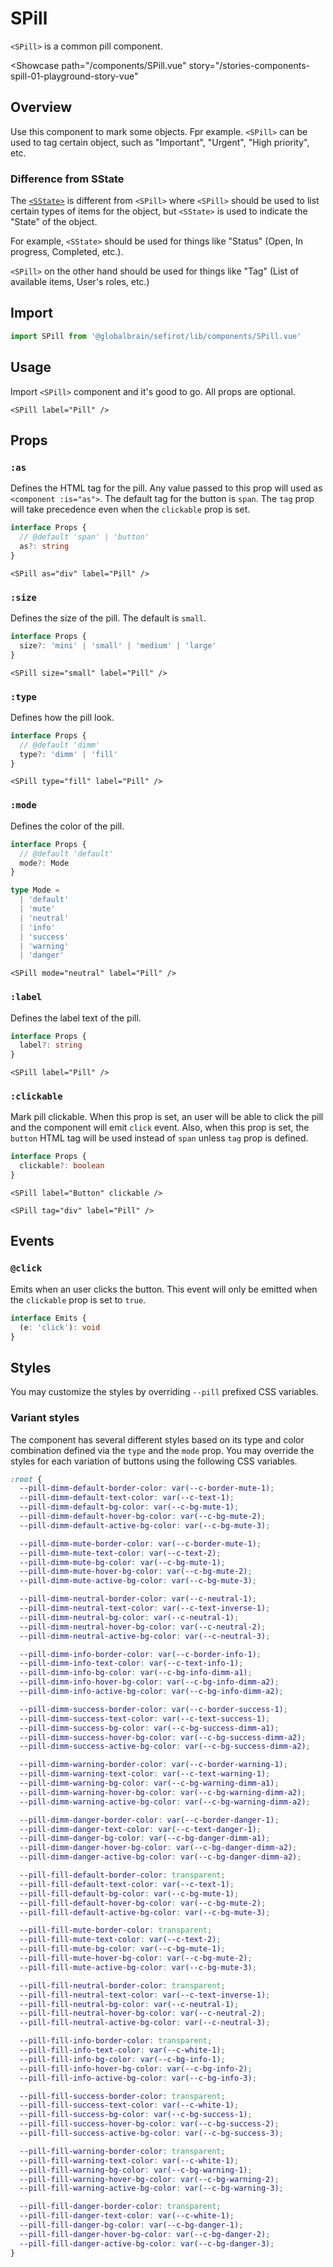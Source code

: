 <script setup lang="ts">
import SPill from 'sefirot/components/SPill.vue'

const modes = ['default', 'mute', 'neutral', 'info', 'success', 'warning', 'danger'] as const
</script>

# SPill

`<SPill>` is a common pill component.

<Showcase
  path="/components/SPill.vue"
  story="/stories-components-spill-01-playground-story-vue"
>
  <div class="flex flex-wrap gap-12">
    <SPill v-for="m in modes" :key="m" :mode="m" label="Pill" />
  </div>
</Showcase>

## Overview

Use this component to mark some objects. Fpr example. `<SPill>` can be used to tag certain object, such as "Important", "Urgent", "High priority", etc.

### Difference from SState

The [`<SState>`](state) is different from `<SPill>` where `<SPill>` should be used to list certain types of items for the object, but `<SState>` is used to indicate the "State" of the object.

For example, `<SState>` should be used for things like "Status" (Open, In progress, Completed, etc.).

`<SPill>` on the other hand should be used for things like "Tag" (List of available items, User's roles, etc.)

## Import

```ts
import SPill from '@globalbrain/sefirot/lib/components/SPill.vue'
```

## Usage

Import `<SPill>` component and it's good to go. All props are optional.

```vue-html
<SPill label="Pill" />
```

## Props

### `:as`

Defines the HTML tag for the pill. Any value passed to this prop will used as `<component :is="as">`. The default tag for the button is `span`. The `tag` prop will take precedence even when the `clickable` prop is set.

```ts
interface Props {
  // @default 'span' | 'button'
  as?: string
}
```

```vue-html
<SPill as="div" label="Pill" />
```

### `:size`

Defines the size of the pill. The default is `small`.

```ts
interface Props {
  size?: 'mini' | 'small' | 'medium' | 'large'
}
```

```vue-html
<SPill size="small" label="Pill" />
```

### `:type`

Defines how the pill look.

```ts
interface Props {
  // @default 'dimm'
  type?: 'dimm' | 'fill'
}
```

```vue-html
<SPill type="fill" label="Pill" />
```

### `:mode`

Defines the color of the pill.

```ts
interface Props {
  // @default 'default'
  mode?: Mode
}

type Mode =
  | 'default'
  | 'mute'
  | 'neutral'
  | 'info'
  | 'success'
  | 'warning'
  | 'danger'
```

```vue-html
<SPill mode="neutral" label="Pill" />
```

### `:label`

Defines the label text of the pill.

```ts
interface Props {
  label?: string
}
```

```vue-html
<SPill label="Pill" />
```

### `:clickable`

Mark pill clickable. When this prop is set, an user will be able to click the pill and the component will emit `click` event. Also, when this prop is set, the `button` HTML tag will be used instead of `span` unless `tag` prop is defined.

```ts
interface Props {
  clickable?: boolean
}
```

```vue-html
<SPill label="Button" clickable />
```

```vue-html
<SPill tag="div" label="Pill" />
```

## Events

### `@click`

Emits when an user clicks the button. This event will only be emitted when the `clickable` prop is set to `true`.

```ts
interface Emits {
  (e: 'click'): void
}
```

## Styles

You may customize the styles by overriding `--pill` prefixed CSS variables.

### Variant styles

The component has several different styles based on its type and color combination defined via the `type` and the `mode` prop. You may override the styles for each variation of buttons using the following CSS variables.

```css
:root {
  --pill-dimm-default-border-color: var(--c-border-mute-1);
  --pill-dimm-default-text-color: var(--c-text-1);
  --pill-dimm-default-bg-color: var(--c-bg-mute-1);
  --pill-dimm-default-hover-bg-color: var(--c-bg-mute-2);
  --pill-dimm-default-active-bg-color: var(--c-bg-mute-3);

  --pill-dimm-mute-border-color: var(--c-border-mute-1);
  --pill-dimm-mute-text-color: var(--c-text-2);
  --pill-dimm-mute-bg-color: var(--c-bg-mute-1);
  --pill-dimm-mute-hover-bg-color: var(--c-bg-mute-2);
  --pill-dimm-mute-active-bg-color: var(--c-bg-mute-3);

  --pill-dimm-neutral-border-color: var(--c-neutral-1);
  --pill-dimm-neutral-text-color: var(--c-text-inverse-1);
  --pill-dimm-neutral-bg-color: var(--c-neutral-1);
  --pill-dimm-neutral-hover-bg-color: var(--c-neutral-2);
  --pill-dimm-neutral-active-bg-color: var(--c-neutral-3);

  --pill-dimm-info-border-color: var(--c-border-info-1);
  --pill-dimm-info-text-color: var(--c-text-info-1);
  --pill-dimm-info-bg-color: var(--c-bg-info-dimm-a1);
  --pill-dimm-info-hover-bg-color: var(--c-bg-info-dimm-a2);
  --pill-dimm-info-active-bg-color: var(--c-bg-info-dimm-a2);

  --pill-dimm-success-border-color: var(--c-border-success-1);
  --pill-dimm-success-text-color: var(--c-text-success-1);
  --pill-dimm-success-bg-color: var(--c-bg-success-dimm-a1);
  --pill-dimm-success-hover-bg-color: var(--c-bg-success-dimm-a2);
  --pill-dimm-success-active-bg-color: var(--c-bg-success-dimm-a2);

  --pill-dimm-warning-border-color: var(--c-border-warning-1);
  --pill-dimm-warning-text-color: var(--c-text-warning-1);
  --pill-dimm-warning-bg-color: var(--c-bg-warning-dimm-a1);
  --pill-dimm-warning-hover-bg-color: var(--c-bg-warning-dimm-a2);
  --pill-dimm-warning-active-bg-color: var(--c-bg-warning-dimm-a2);

  --pill-dimm-danger-border-color: var(--c-border-danger-1);
  --pill-dimm-danger-text-color: var(--c-text-danger-1);
  --pill-dimm-danger-bg-color: var(--c-bg-danger-dimm-a1);
  --pill-dimm-danger-hover-bg-color: var(--c-bg-danger-dimm-a2);
  --pill-dimm-danger-active-bg-color: var(--c-bg-danger-dimm-a2);

  --pill-fill-default-border-color: transparent;
  --pill-fill-default-text-color: var(--c-text-1);
  --pill-fill-default-bg-color: var(--c-bg-mute-1);
  --pill-fill-default-hover-bg-color: var(--c-bg-mute-2);
  --pill-fill-default-active-bg-color: var(--c-bg-mute-3);

  --pill-fill-mute-border-color: transparent;
  --pill-fill-mute-text-color: var(--c-text-2);
  --pill-fill-mute-bg-color: var(--c-bg-mute-1);
  --pill-fill-mute-hover-bg-color: var(--c-bg-mute-2);
  --pill-fill-mute-active-bg-color: var(--c-bg-mute-3);

  --pill-fill-neutral-border-color: transparent;
  --pill-fill-neutral-text-color: var(--c-text-inverse-1);
  --pill-fill-neutral-bg-color: var(--c-neutral-1);
  --pill-fill-neutral-hover-bg-color: var(--c-neutral-2);
  --pill-fill-neutral-active-bg-color: var(--c-neutral-3);

  --pill-fill-info-border-color: transparent;
  --pill-fill-info-text-color: var(--c-white-1);
  --pill-fill-info-bg-color: var(--c-bg-info-1);
  --pill-fill-info-hover-bg-color: var(--c-bg-info-2);
  --pill-fill-info-active-bg-color: var(--c-bg-info-3);

  --pill-fill-success-border-color: transparent;
  --pill-fill-success-text-color: var(--c-white-1);
  --pill-fill-success-bg-color: var(--c-bg-success-1);
  --pill-fill-success-hover-bg-color: var(--c-bg-success-2);
  --pill-fill-success-active-bg-color: var(--c-bg-success-3);

  --pill-fill-warning-border-color: transparent;
  --pill-fill-warning-text-color: var(--c-white-1);
  --pill-fill-warning-bg-color: var(--c-bg-warning-1);
  --pill-fill-warning-hover-bg-color: var(--c-bg-warning-2);
  --pill-fill-warning-active-bg-color: var(--c-bg-warning-3);

  --pill-fill-danger-border-color: transparent;
  --pill-fill-danger-text-color: var(--c-white-1);
  --pill-fill-danger-bg-color: var(--c-bg-danger-1);
  --pill-fill-danger-hover-bg-color: var(--c-bg-danger-2);
  --pill-fill-danger-active-bg-color: var(--c-bg-danger-3);
}
```
